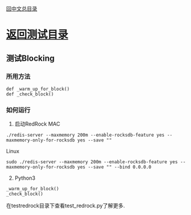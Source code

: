 [回中文总目录](menu_cn.md) 

# [返回测试目录](test_cn.md)

## 测试Blocking

### 所用方法

```
def _warm_up_for_block()
def _check_block()
```

### 如何运行
1. 启动RedRock
MAC
```
./redis-server --maxmemory 200m --enable-rocksdb-feature yes --maxmemory-only-for-rocksdb yes --save ""
```
Linux
```
sudo ./redis-server --maxmemory 200m --enable-rocksdb-feature yes --maxmemory-only-for-rocksdb yes --save "" --bind 0.0.0.0
```
2. Python3
```
_warm_up_for_block()
_check_block()
```

在testredrock目录下查看test_redrock.py了解更多.